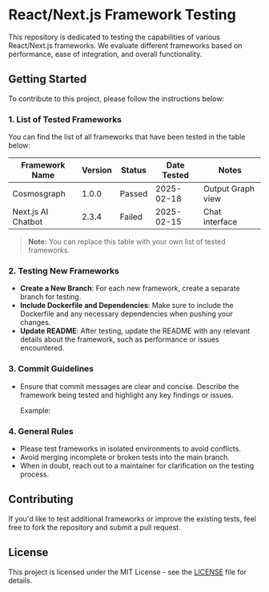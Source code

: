 # React/Next.js Framework Testing

This repository is dedicated to testing the capabilities of various React/Next.js frameworks. We evaluate different frameworks based on performance, ease of integration, and overall functionality.

## Getting Started

To contribute to this project, please follow the instructions below:

### 1. List of Tested Frameworks

You can find the list of all frameworks that have been tested in the table below:

| Framework Name | Version | Status   | Date Tested | Notes        |
|----------------|---------|----------|-------------|--------------|
| Cosmosgraph | 1.0.0   | Passed   | 2025-02-18  | Output Graph view |
| Next.js AI Chatbot | 2.3.4   | Failed   | 2025-02-15  | Chat interface |

> **Note:** You can replace this table with your own list of tested frameworks.

### 2. Testing New Frameworks

- **Create a New Branch**: For each new framework, create a separate branch for testing.
- **Include Dockerfile and Dependencies**: Make sure to include the Dockerfile and any necessary dependencies when pushing your changes.
- **Update README**: After testing, update the README with any relevant details about the framework, such as performance or issues encountered.
  
### 3. Commit Guidelines

- Ensure that commit messages are clear and concise. Describe the framework being tested and highlight any key findings or issues.
  
  Example:

### 4. General Rules

- Please test frameworks in isolated environments to avoid conflicts.
- Avoid merging incomplete or broken tests into the main branch.
- When in doubt, reach out to a maintainer for clarification on the testing process.

## Contributing

If you'd like to test additional frameworks or improve the existing tests, feel free to fork the repository and submit a pull request.

## License

This project is licensed under the MIT License - see the [LICENSE](LICENSE) file for details.
